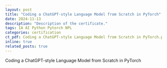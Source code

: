 ```yaml
---
layout: post
title: "Coding a ChatGPT-style Language Model from Scratch in PyTorch"
date: 2024-11-13
description: "Description of the certificate."
tags: IA AI Python Pytorch NPL
categories: certification
ct_pdf: Coding a ChatGPT-style Language Model from Scratch in PyTorch.pdf # you can also use external links here
inline: true
related_posts: true
---
```

Coding a ChatGPT-style Language Model from Scratch in PyTorch

